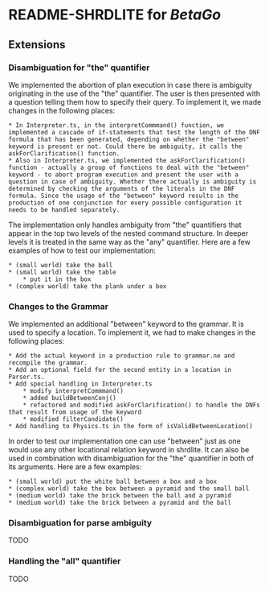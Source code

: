 # README-SHRDLITE for _BetaGo_

## Extensions

### Disambiguation for "the" quantifier

We implemented the abortion of plan execution in case there is ambiguity originating in the use of the "the" quantifier. The user is then presented with a question telling them how to specify their query. To implement it, we made changes in the following places:

    * In Interpreter.ts, in the interpretCommmand() function, we implemented a cascade of if-statements that test the length of the DNF formula that has been generated, depending on whether the "between" keyword is present or not. Could there be ambiguity, it calls the askForClarification() function.
    * Also in Interpreter.ts, we implemented the askForClarification() function - actually a group of functions to deal with the "between" keyword - to abort program execution and present the user with a question in case of ambiguity. Whether there actually is ambiguity is determined by checking the arguments of the literals in the DNF formula. Since the usage of the "between" keyword results in the production of one conjunction for every possible configuration it needs to be handled separately.

The implementation only handles ambiguity from "the" quantifiers that appear in the top two levels of the nested command structure. In deeper levels it is treated in the same way as the "any" quantifier. Here are a few examples of how to test our implementation:

    * (small world) take the ball
    * (small world) take the table
        * put it in the box
    * (complex world) take the plank under a box

### Changes to the Grammar

We implemented an additional "between" keyword to the grammar. It is used to specify a location. To implement it, we had to make changes in the following places:

    * Add the actual keyword in a production rule to grammar.ne and recompile the grammar.
    * Add an optional field for the second entity in a location in Parser.ts.
    * Add special handling in Interpreter.ts
        * modify interpretCommmand()
        * added buildBetweenConj()
        * refactored and modified askForClarification() to handle the DNFs that result from usage of the keyword
        * modified filterCandidate()
    * Add handling to Physics.ts in the form of isValidBetweenLocation()

In order to test our implementation one can use "between" just as one would use any other locational relation keyword in shrdlite. It can also be used in combination with disambiguation for the "the" quantifier in both of its arguments. Here are a few examples:

    * (small world) put the white ball between a box and a box
    * (complex world) take the box between a pyramid and the small ball
    * (medium world) take the brick between the ball and a pyramid
    * (medium world) take the brick between a pyramid and the ball

### Disambiguation for parse ambiguity
TODO

### Handling the "all" quantifier
TODO
